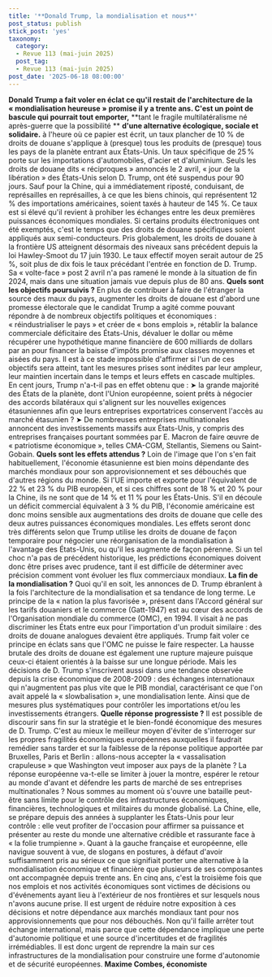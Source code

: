 ```yaml
---
title: '**Donald Trump, la mondialisation et nous**'
post_status: publish
stick_post: 'yes'
taxonomy:
  category:
  - Revue 113 (mai-juin 2025)
  post_tag:
  - Revue 113 (mai-juin 2025)
post_date: '2025-06-18 08:00:00'
---
```


**Donald Trump a fait voler en éclat ce qu'il restait** **de l'architecture de la « mondialisation heureuse »** **promise il y a trente ans. C'est un point de bascule qui pourrait tout emporter,** **tant le fragile multilatéralisme né après-guerre que la possibilité ** **d'une alternative écologique, sociale et solidaire.**
à l'heure où ce papier est écrit, un taux plancher de 10 % de droits de douane s'applique à (presque) tous les produits de (presque) tous les pays de la planète entrant aux États-Unis. Un taux spécifique de 25 % porte sur les importations d'automobiles, d'acier et d'aluminium. Seuls les droits de douane dits « réciproques » annoncés le 2 avril, « jour de la libération » des États-Unis selon D. Trump, ont été suspendus pour 90 jours.
Sauf pour la Chine, qui a immédiatement riposté, conduisant, de représailles en représailles, à ce que les biens chinois, qui représentent 12 % des importations américaines, soient taxés à hauteur de 145 %. Ce taux est si élevé qu'il revient à prohiber les échanges entre les deux premières puissances économiques mondiales. Si certains produits électroniques ont été exemptés, c'est le temps que des droits de douane spécifiques soient appliqués aux semi-conducteurs.
Pris globalement, les droits de douane à la frontière US atteignent désormais des niveaux sans précédent depuis la loi Hawley-Smoot du 17 juin 1930. Le taux effectif moyen serait autour de 25 %, soit plus de dix fois le taux précédant l'entrée en fonction de D. Trump. Sa « volte-face » post 2 avril n'a pas ramené le monde à la situation de fin 2024, mais dans une situation jamais vue depuis plus de 80 ans.
**Quels sont les objectifs poursuivis ?**
En plus de contribuer à faire de l'étranger la source des maux du pays, augmenter les droits de douane est d'abord une promesse électorale que le candidat Trump a agité comme pouvant répondre à de nombreux objectifs politiques et économiques : « réindustrialiser le pays » et créer de « bons emplois », rétablir la balance commerciale déficitaire des États-Unis, dévaluer le dollar ou même récupérer une hypothétique manne financière de 600 milliards de dollars par an pour financer la baisse d'impôts promise aux classes moyennes et aisées du pays.
Il est à ce stade impossible d'affirmer si l'un de ces objectifs sera atteint, tant les mesures prises sont inédites par leur ampleur, leur maintien incertain dans le temps et leurs effets en cascade multiples. En cent jours, Trump n'a-t-il pas en effet obtenu que :
➤ la grande majorité des États de la planète, dont l'Union européenne, soient prêts à négocier des accords bilatéraux qui s'alignent sur les nouvelles exigences étasuniennes afin que leurs entreprises exportatrices conservent l'accès au marché étasunien ?
➤ De nombreuses entreprises multinationales annoncent des investissements massifs aux États-Unis, y compris des entreprises françaises pourtant sommées par E. Macron de faire œuvre de « patriotisme économique », telles CMA-CGM, Stellantis, Siemens ou Saint-Gobain.
**Quels sont les effets attendus ?**
Loin de l'image que l'on s'en fait habituellement, l'économie étasunienne est bien moins dépendante des marchés mondiaux pour son approvisionnement et ses débouchés que d'autres régions du monde. Si l'UE importe et exporte pour l'équivalent de 22 % et 23 % du PIB européen, et si ces chiffres sont de 18 % et 20 % pour la Chine, ils ne sont que de 14 % et 11 % pour les États-Unis. S'il en découle un déficit commercial équivalent à 3 % du PIB, l'économie américaine est donc moins sensible aux augmentations des droits de douane que celle des deux autres puissances économiques mondiales.
Les effets seront donc très différents selon que Trump utilise les droits de douane de façon temporaire pour négocier une réorganisation de la mondialisation à l'avantage des États-Unis, ou qu'il les augmente de façon pérenne. Si un tel choc n'a pas de précédent historique, les prédictions économiques doivent donc être prises avec prudence, tant il est difficile de déterminer avec précision comment vont évoluer les flux commerciaux mondiaux.
**La fin de la mondialisation ?**
Quoi qu'il en soit, les annonces de D. Trump ébranlent à la fois l'architecture de la mondialisation et sa tendance de long terme. Le principe de la « nation la plus favorisée », présent dans l'Accord général sur les tarifs douaniers et le commerce (Gatt-1947) est au cœur des accords de l'Organisation mondiale du commerce (OMC), en 1994. Il visait à ne pas discriminer les États entre eux pour l'importation d'un produit similaire : des droits de douane analogues devaient être appliqués. Trump fait voler ce principe en éclats sans que l'OMC ne puisse le faire respecter.
La hausse brutale des droits de douane est également une rupture majeure puisque ceux-ci étaient orientés à la baisse sur une longue période. Mais les décisions de D. Trump s'inscrivent aussi dans une tendance observée depuis la crise économique de 2008-2009 : des échanges internationaux qui n'augmentent pas plus vite que le PIB mondial, caractérisant ce que l'on avait appelé la « slowbalisation », une mondialisation lente. Ainsi que de mesures plus systématiques pour contrôler les importations et/ou les investissements étrangers.
**Quelle réponse progressiste ?**
Il est possible de discourir sans fin sur la stratégie et le bien-fondé économique des mesures de D. Trump. C'est au mieux le meilleur moyen d'éviter de s'interroger sur les propres fragilités économiques européennes auxquelles il faudrait remédier sans tarder et sur la faiblesse de la réponse politique apportée par Bruxelles, Paris et Berlin : allons-nous accepter la « vassalisation crapuleuse » que Washington veut imposer aux pays de la planète ? La réponse européenne va-t-elle se limiter à jouer la montre, espérer le retour au monde d'avant et défendre les parts de marché de ses entreprises multinationales ?
Nous sommes au moment où s'ouvre une bataille peut-être sans limite pour le contrôle des infrastructures économiques, financières, technologiques et militaires du monde globalisé. La Chine, elle, se prépare depuis des années à supplanter les États-Unis pour leur contrôle : elle veut profiter de l'occasion pour affirmer sa puissance et présenter au reste du monde une alternative crédible et rassurante face à « la folie trumpienne ».
Quant à la gauche française et européenne, elle navigue souvent à vue, de slogans en postures, à défaut d'avoir suffisamment pris au sérieux ce que signifiait porter une alternative à la mondialisation économique et financière que plusieurs de ses composantes ont accompagnée depuis trente ans. En cinq ans, c'est la troisième fois que nos emplois et nos activités économiques sont victimes de décisions ou d'événements ayant lieu à l'extérieur de nos frontières et sur lesquels nous n'avons aucune prise.
Il est urgent de réduire notre exposition à ces décisions et notre dépendance aux marchés mondiaux tant pour nos approvisionnements que pour nos débouchés. Non qu'il faille arrêter tout échange international, mais parce que cette dépendance implique une perte d'autonomie politique et une source d'incertitudes et de fragilités irrémédiables. Il est donc urgent de reprendre la main sur ces infrastructures de la mondialisation pour construire une forme d'autonomie et de sécurité européennes.
**Maxime Combes, économiste**